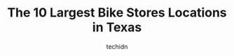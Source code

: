 ---
layout: ampstory
image: https://i0.wp.com/paketmu.com/wp-content/uploads/2023/06/i-cycle-bike-shop-0-in-texas-1686364476.jpeg?resize=640,853
author: techidn
featured: false
description: Explore the diverse Bike Store scene in Texas, home to an incredible selection of 10 establishments catering to every taste. Whether youre in search of iconic favorites or undiscovered trea
title: The 10 Largest Bike Stores Locations in Texas
cover:
   title: The 10 Largest Bike Stores Locations in Texas
   subtitle: RICKPATE
   background: https://paketmu.com/wp-content/uploads/2023/06/i-cycle-bike-shop-0-in-texas-1686364476.jpeg

pages: 
 - layout: thirds
   top: <h1>#1 Bike Mart</h1>
   bottom: "<p>A great place for cyclists. They have knowledgeable and attentive staff, with an ample selection of bicycle and a variety of cycling brands. Plentiful selection of parts </p>"
   background: https://paketmu.com/wp-content/uploads/2023/06/i-cycle-bike-shop-1-in-texas-1686364476.jpeg
   backgroundblur: true
 - layout: thirds
   top: <h1>#2 Trek Bicycle Lamar</h1>
   bottom: "<p>I went into Trek on Lamar to pick up my reserved bike and McKay assisted me. It was my birthday gift and I was wanting this bike to resemble a rainbow just like my very f</p>"
   background: https://paketmu.com/wp-content/uploads/2023/06/i-cycle-bike-shop-2-in-texas-1686364477.jpeg
   cta:
      link: https://paketmu.com/the-10-largest-bike-stores-locations-in-texas/
      text: The 10 Largest Bike Stores Locations in Texas
 - layout: thirds
   top: <h1>#3 Trek Bicycle Allen</h1>
   bottom: "<p>Friendly people and cares about the safety of the riders.  Barney and Billy Bob helped us directly and were exceptional,  but the whole team is exemplary.   They took car</p>"
   background: https://paketmu.com/wp-content/uploads/2023/06/i-cycle-bike-shop-3-in-texas-1686364477.jpeg
   cta:
      link: https://paketmu.com/the-10-largest-bike-stores-locations-in-texas/
      text: The 10 Largest Bike Stores Locations in Texas
 - layout: thirds
   top: <h1>#4 Bike World</h1>
   bottom: "<p>5911 Broadway, San Antonio, TX 78209, United States</p>"
   background: https://images.unsplash.com/photo-1496096265110-f83ad7f96608?ixlib=rb-4.0.3&ixid=MnwxMjA3fDB8MHxwaG90by1wYWdlfHx8fGVufDB8fHx8&auto=format&fit=crop&w=640&h=853&q=80
   cta:
      link: https://paketmu.com/the-10-largest-bike-stores-locations-in-texas/
      text: The 10 Largest Bike Stores Locations in Texas
 - layout: thirds
   top: <h1>#5 Planetary Cycles</h1>
   bottom: "<p>8715 W Loop S, Houston, TX 77096, United States</p>"
   background: https://images.unsplash.com/photo-1608411404720-c8f0417bcdba?ixlib=rb-4.0.3&ixid=MnwxMjA3fDB8MHxwaG90by1wYWdlfHx8fGVufDB8fHx8&auto=format&fit=crop&w=640&h=853&q=80
   cta:
      link: https://paketmu.com/the-10-largest-bike-stores-locations-in-texas/
      text: The 10 Largest Bike Stores Locations in Texas
 - layout: thirds
   top: <h1>#6 Trek Bicycle Champions</h1>
   bottom: "<p>6935 Cypresswood Dr, Spring, TX 77379, United States</p>"
   background: https://images.unsplash.com/photo-1547366785-564103df7e13?ixlib=rb-4.0.3&ixid=MnwxMjA3fDB8MHxwaG90by1wYWdlfHx8fGVufDB8fHx8&auto=format&fit=crop&w=640&h=853&q=80
   cta:
      link: https://paketmu.com/the-10-largest-bike-stores-locations-in-texas/
      text: The 10 Largest Bike Stores Locations in Texas
 - layout: thirds
   top: <h1>#7 Trek Bicycle Arlington South</h1>
   bottom: "<p>5739 SW Green Oaks Blvd, Arlington, TX 76017, United States</p>"
   background: https://images.unsplash.com/photo-1546497974-b213c9efb599?ixlib=rb-4.0.3&ixid=MnwxMjA3fDB8MHxwaG90by1wYWdlfHx8fGVufDB8fHx8&auto=format&fit=crop&w=640&h=853&q=80
   cta:
      link: https://paketmu.com/the-10-largest-bike-stores-locations-in-texas/
      text: The 10 Largest Bike Stores Locations in Texas
 - layout: thirds
   middle: Continue reading...
   background: https://images.unsplash.com/photo-1618005182384-a83a8bd57fbe?ixlib=rb-4.0.3&ixid=MnwxMjA3fDB8MHxwaG90by1wYWdlfHx8fGVufDB8fHx8&auto=format&fit=crop&w=640&h=853&q=80
   cta:
      link: https://paketmu.com/the-10-largest-bike-stores-locations-in-texas/
      text: The 10 Largest Bike Stores Locations in Texas
      
---